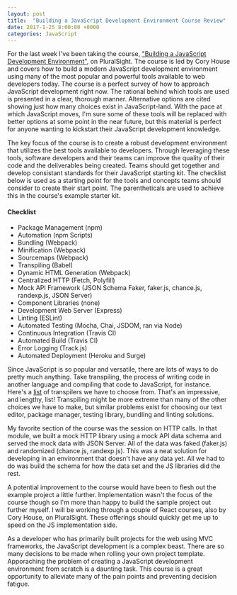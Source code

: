 ```yaml
---
layout: post
title:  "Building a JavaScript Development Environment Course Review"
date: 2017-1-25 8:00:00 +0000
categories: JavaScript
---
```


For the last week I've been taking the course, ["Building a JavaScript Development Environment"][bjde], on PluralSight. The course is led by Cory House and covers how to build a modern JavaScript development environment using many of the most popular and powerful tools available to web developers today. The course is a perfect survey of how to approach JavaScript development right now. The rational behind which tools are used is presented in a clear, thorough manner. Alternative options are cited showing just how many choices exist in JavaScript-land. With the pace at which JavaScript moves, I'm sure some of these tools will be replaced with better options at some point in the near future, but this material is perfect for anyone wanting to kickstart their JavaScript development knowledge.

The key focus of the course is to create a robust development environment that utilizes the best tools available to developers. Through leveraging these tools, software developers and their teams can improve the quality of their code and the deliverables being created. Teams should get together and develop consistant standards for their JavaScript starting kit. The checklist below is used as a starting point for the tools and concepts teams should consider to create their start point. The parentheticals are used to achieve this in the course's example starter kit.

#### Checklist
* Package Management (npm)
* Automation (npm Scripts)
* Bundling (Webpack)
* Minification (Webpack)
* Sourcemaps (Webpack)
* Transpiling (Babel)
* Dynamic HTML Generation (Webpack)
* Centralized HTTP (Fetch, Polyfill)
* Mock API Framework (JSON Schema Faker, faker.js, chance.js, randexp.js, JSON Server)
* Component Libraries (none)
* Development Web Server (Express)
* Linting (ESLint)
* Automated Testing (Mocha, Chai, JSDOM, ran via Node)
* Continuous Integration (Travis CI)
* Automated Build (Travis CI)
* Error Logging (Track.js)
* Automated Deployment (Heroku and Surge)

Since JavaScript is so popular and versatile, there are lots of ways to do pretty much anything. Take transpiling, the process of writing code in another language and compiling that code to JavaScript, for instance. Here's a [list][transpilers] of transpilers we have to choose from. That's an impressive, and lengthy, list! Transpiling might be more extreme than many of the other choices we have to make, but similar problems exist for choosing our text editor, package manager, testing library, bundling and linting solutions.

My favorite section of the course was the session on HTTP calls. In that module, we built a mock HTTP library using a mock API data schema and served the mock data with JSON Server. All of the data was faked (faker.js) and randomized (chance.js, randexp.js). This was a neat solution for developing in an environment that doesn't have any data yet. All we had to do was build the schema for how the data set and the JS libraries did the rest.

A potential improvement to the course would have been to flesh out the example project a little further. Implementation wasn't the focus of the course though so I'm more than happy to build the sample project out further myself. I will be working through a couple of React courses, also by Cory House, on PluralSight. These offerings should quickly get me up to speed on the JS implementation side.

As a developer who has primarily built projects for the web using MVC frameworks, the JavaScript development is a complex beast. There are so many decisions to be made when rolling your own project template. Apporaching the problem of creating a JavaScript development environment from scratch is a daunting task. This course is a great opportunity to alleviate many of the pain points and preventing decision fatigue.

[bjde]: https://app.pluralsight.com/library/courses/javascript-development-environment/table-of-contents
[transpilers]: https://github.com/jashkenas/coffeescript/wiki/list-of-languages-that-compile-to-js